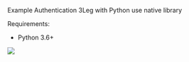 Example Authentication 3Leg with Python use native library

Requirements:
- Python 3.6+


![](docs/2024-05-01_12.13.56.gif)
